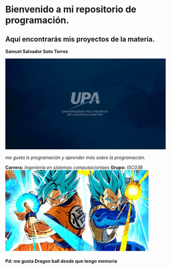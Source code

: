 # Bienvenido a mi repositorio de programación.
 
## Aquí encontrarás mis proyectos de la materia.

**Samuel Salvador Soto Torres** 

![Logo UPA](imagenes/Fondopantallas-01.jpg)

*me gusta ls programación y aprender más sobre la programación.* 

**Carrera:** *Ingenieria en sistemas computacionlaes*
**Grupo:** *ISC03B*
![Super](imagenes/super.jpeg)

#### Pd: me gusta Dragon ball desde que tengo memoria



